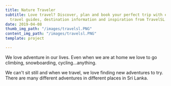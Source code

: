 ```yaml
---
title: Nature Traveler
subtitle: Love travel? Discover, plan and book your perfect trip with expert advice,
  travel guides, destination information and inspiration from TravelSL.
date: 2019-04-08
thumb_img_path: "/images/travelsl.PNG"
content_img_path: "/images/travelsl.PNG"
template: project

---
```

We love adventure in our lives. Even when we are at home we love to go climbing, snowboarding, cycling…anything.

We can't sit still and when we travel, we love finding new adventures to try. There are many different adventures in different places in Sri Lanka. 